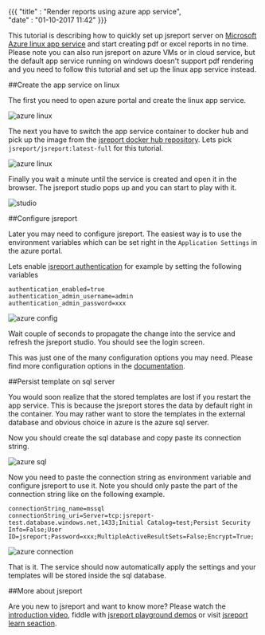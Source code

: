 ﻿{{{
    "title"    : "Render reports using azure app service",	   
    "date"     : "01-10-2017 11:42"	
}}}

This tutorial is describing how to quickly set up jsreport server on [
Microsoft Azure linux app service](https://docs.microsoft.com/en-us/azure/app-service/app-service-linux-readme) and start creating pdf or excel reports in no time. Please note you can also run jsreport on azure VMs or in cloud service, but the default app service running on windows doesn't support pdf rendering and you need to follow this tutorial and set up the linux app service instead.

##Create the app service on linux

The first you need to open azure portal and create the linux app service.

![azure linux](https://jsreport.net/blog/azure-linux.png)


The next you have to switch the app service container to docker hub and pick up the image from the [jsreport docker hub repository](https://hub.docker.com/r/jsreport/jsreport). Lets pick `jsreport/jsreport:latest-full` for this tutorial.


![azure linux](https://jsreport.net/blog/azure-docker.png?v=3)

Finally you wait a minute until the service is created and open it in the browser. The jsreport studio pops up and you can start to play with it. 

![studio](https://jsreport.net/screenshots/studio.png?v=2)

##Configure jsreport 

Later you may need to configure jsreport. The easiest way is to use the environment variables which can be set right in the `Application Settings` in the azure portal.

Lets enable [jsreport authentication](https://jsreport.net/learn/authentication) for example by setting the following variables

```
authentication_enabled=true
authentication_admin_username=admin
authentication_admin_password=xxx
```

![azure config](https://jsreport.net/blog/azure-config.png?v=3)

Wait couple of seconds to propagate the change into the service and refresh the jsreport studio. You should see the login screen.

This was just one of the many configuration options you may need. Please find more configuration options in the [documentation](https://jsreport.net/learn/configuration).

##Persist template on sql server

You would soon realize that the stored templates are lost if you restart the app service. This is because the jsreport stores the data by default right in the container. You may rather want to store the templates in the external database and obvious choice in azure is the azure sql server.

Now you should create the sql database and copy paste its connection string.

![azure sql](https://jsreport.net/blog/azure-sql.png?v=2)

Now you need to paste the connection string as environment variable and configure jsreport to use it. Note you should only paste the part of the connection string like on the following example.
```
connectionString_name=mssql
connectionString_uri=Server=tcp:jsreport-test.database.windows.net,1433;Initial Catalog=test;Persist Security Info=False;User ID=jsreport;Password=xxx;MultipleActiveResultSets=False;Encrypt=True;
```

![azure connection](https://jsreport.net/blog/azure-connection.png?v=2)

That is it. The service should now automatically apply the settings and your templates will be stored inside the sql database.

##More about jsreport

Are you new to jsreport and want to know more? Please watch the [introduction video](https://www.youtube.com/watch?v=mf8-SdGjsdo), fiddle with [jsreport playground demos](https://jsreport.net/playground) or visit [jsreport learn seaction](https://jsreport.net).
